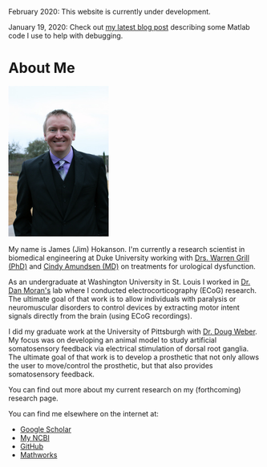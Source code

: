 February 2020: This website is currently under development.

January 19, 2020: Check out [my latest blog post](blog/2020/2020_01_running_clipboard_code_matlab/) describing some Matlab code I use to help with debugging.

# About Me #

<img src="jim_photo.jpg" alt="Photo of Jim" height="300">

My name is James (Jim) Hokanson. I'm currently a research scientist in biomedical engineering at Duke University working with [Drs. Warren Grill (PhD)](https://bme.duke.edu/faculty/warren-grill) and [Cindy Amundsen (MD)](https://obgyn.duke.edu/about/our-faculty/cindy-louise-amundsen-md) on treatments for urological dysfunction.

As an undergraduate at Washington University in St. Louis I worked in [Dr. Dan Moran's](https://engineering.wustl.edu/Profiles/Pages/Daniel-Moran.aspx) lab where I conducted electrocorticography (ECoG) research. The ultimate goal of that work is to allow individuals with paralysis or neuromuscular disorders to control devices by extracting motor intent signals directly from the brain (using ECoG recordings).

I did my graduate work at the University of Pittsburgh with [Dr. Doug Weber](http://www.rnel.pitt.edu/people/douglas-j-weber-phd). My focus was on developing an animal model to study artificial somatosensory feedback via electrical stimulation of dorsal root ganglia. The ultimate goal of that work is to develop a prosthetic that not only allows the user to move/control the prosthetic, but that also provides somatosensory feedback.

You can find out more about my current research on my (forthcoming) research page.

You can find me elsewhere on the internet at:
- [Google Scholar](https://scholar.google.com/citations?user=g0JsPnwAAAAJ&hl=en&oi=sra)
- [My NCBI](https://www.ncbi.nlm.nih.gov/myncbi/james.hokanson.1/bibliography/public/)
- [GitHub](https://github.com/jimhokanson)
- [Mathworks](https://www.mathworks.com/matlabcentral/profile/authors/937359-jim-hokanson)
